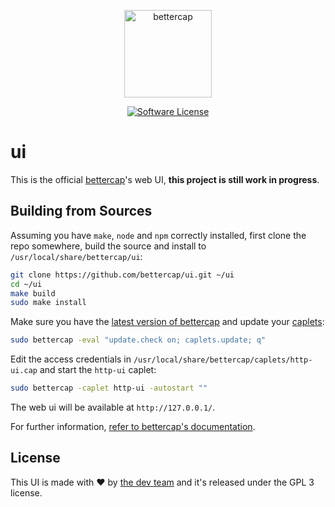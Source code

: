 <p align="center">
  <img alt="bettercap" src="https://github.com/bettercap/ui/blob/master/src/assets/images/logo.png" height="140" />
  <p align="center">
    <a href="https://github.com/bettercap/bettercap/blob/master/LICENSE.md"><img alt="Software License" src="https://img.shields.io/badge/license-GPL3-brightgreen.svg?style=flat-square"></a>
  </p>
</p>

# ui

This is the official [bettercap](https://www.bettercap.org/)'s web UI, **this project is still work in progress**. 

## Building from Sources

Assuming you have `make`, `node` and `npm` correctly installed, first clone the repo somewhere, build the source and install to `/usr/local/share/bettercap/ui`:

```sh
git clone https://github.com/bettercap/ui.git ~/ui
cd ~/ui
make build
sudo make install
```

Make sure you have the [latest version of bettercap](https://github.com/bettercap/bettercap/releases) and update your [caplets](https://github.com/bettercap/caplets):

```sh
sudo bettercap -eval "update.check on; caplets.update; q"
```

Edit the access credentials in `/usr/local/share/bettercap/caplets/http-ui.cap` and start the `http-ui` caplet: 

```sh
sudo bettercap -caplet http-ui -autostart ""
```

The web ui will be available at `http://127.0.0.1/`.

For further information, [refer to bettercap's documentation](https://www.bettercap.org/).

## License

This UI is made with ♥  by [the dev team](https://github.com/bettercap/ui/graphs/contributors) and it's released under the GPL 3 license.
